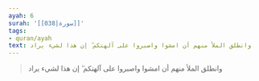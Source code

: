 ```yaml
---
ayah: 6
surah: '[[038|سورة]]'
tags:
- quran/ayah
text: وانطلق الملأ منهم أن امشوا واصبروا على آلهتكم ۖ إن هذا لشيء يراد
---
```

> وانطلق الملأ منهم أن امشوا واصبروا على آلهتكم ۖ إن هذا لشيء يراد
